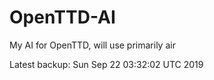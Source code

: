 # OpenTTD-AI
My AI for OpenTTD, will use primarily air

Latest backup: Sun Sep 22 03:32:02 UTC 2019
